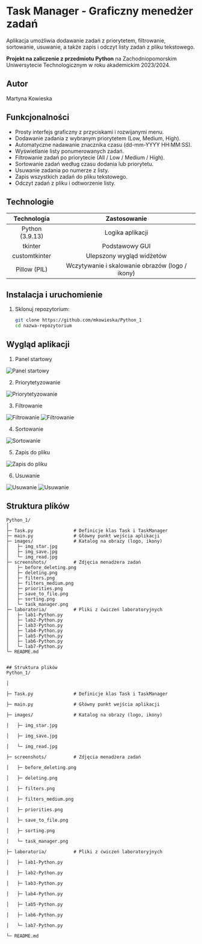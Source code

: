 # Task Manager - Graficzny menedżer zadań
Aplikacja umożliwia dodawanie zadań z priorytetem, filtrowanie, sortowanie, usuwanie, a także zapis i odczyt listy zadań z pliku tekstowego.

**Projekt na zaliczenie z przedmiotu Python** na Zachodniopomorskim Uniwersytecie Technologicznym w roku akademickim 2023/2024.

## Autor
Martyna Kowieska

## Funkcjonalności
- Prosty interfejs graficzny z przyciskami i rozwijanymi menu.
- Dodawanie zadania z wybranym priorytetem (Low, Medium, High).
- Automatyczne nadawanie znacznika czasu (dd-mm-YYYY HH:MM:SS).
- Wyświetlanie listy ponumerowanych zadań.
- Filtrowanie zadań po priorytecie (All / Low / Medium / High).
- Sortowanie zadań według czasu dodania lub priorytetu.
- Usuwanie zadania po numerze z listy.
- Zapis wszystkich zadań do pliku tekstowego.
- Odczyt zadań z pliku i odtworzenie listy.

## Technologie
|   Technologia   |                   Zastosowanie                  |
|:---------------:|:-----------------------------------------------:|
| Python (3.9.13) | Logika aplikacji                                |
| tkinter         | Podstawowy GUI                                  |
| customtkinter   | Ulepszony wygląd widżetów                       |
| Pillow (PIL)    | Wczytywanie i skalowanie obrazów (logo / ikony) |

## Instalacja i uruchomienie
1. Sklonuj repozytorium:
   ```bash
   git clone https://github.com/mkowieska/Python_1
   cd nazwa-repozytorium
   ```

## Wygląd aplikacji
1. Panel startowy

![Panel startowy](screenshots/Task_manager.png)

2. Priorytetyzowanie

![Priorytetyzowanie](screenshots/priorities.png)

3. Filtrowanie

![Filtrowanie](screenshots/filters.png)
![Filtrowanie](screenshots/filters_medium.png)

4. Sortowanie

![Sortowanie](screenshots/sorting.png)

5. Zapis do pliku

![Zapis do pliku](screenshots/save_to_file.png)

6. Usuwanie

![Usuwanie](screenshots/before_deleting.png)
![Usuwanie](screenshots/deleting.png)

## Struktura plików
```text
Python_1/
│
├─ Task.py               # Definicje klas Task i TaskManager
├─ main.py               # Główny punkt wejścia aplikacji
├─ images/               # Katalog na obrazy (logo, ikony)
│   ├─ img_star.jpg
│   ├─ img_save.jpg
│   └─ img_read.jpg
├─ screenshots/          # Zdjęcia menadżera zadań
│   ├─ before_deleting.png
│   ├─ deleting.png
│   ├─ filters.png
│   ├─ filters_medium.png
│   ├─ priorities.png
│   ├─ save_to_file.png
│   ├─ sorting.png
│   └─ task_manager.png 
├─ laboratoria/          # Pliki z ćwiczeń laboratoryjnych
│   ├─ lab1-Python.py 
│   ├─ lab2-Python.py 
│   ├─ lab3-Python.py
│   ├─ lab4-Python.py 
│   ├─ lab5-Python.py 
│   ├─ lab6-Python.py  
│   └─ lab7-Python.py 
└─ README.md


## Struktura plików
Python_1/

│

├─ Task.py               # Definicje klas Task i TaskManager

├─ main.py               # Główny punkt wejścia aplikacji

├─ images/               # Katalog na obrazy (logo, ikony)

│   ├─ img_star.jpg

│   ├─ img_save.jpg

│   └─ img_read.jpg

├─ screenshots/          # Zdjęcia menadżera zadań

│   ├─ before_deleting.png

│   ├─ deleting.png

│   ├─ filters.png

│   ├─ filters_medium.png

│   ├─ priorities.png

│   ├─ save_to_file.png

│   ├─ sorting.png

│   └─ task_manager.png 

├─ laboratoria/          # Pliki z ćwiczeń laboratoryjnych

│   ├─ lab1-Python.py 

│   ├─ lab2-Python.py 

│   ├─ lab3-Python.py

│   ├─ lab4-Python.py 

│   ├─ lab5-Python.py 

│   ├─ lab6-Python.py  

│   └─ lab7-Python.py 

└─ README.md
